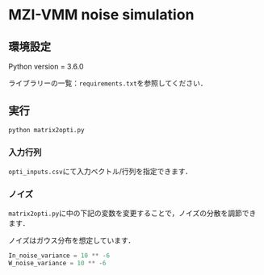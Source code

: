 # MZI-VMM noise simulation

## 環境設定

Python version = 3.6.0

ライブラリーの一覧：```requirements.txt```を参照してください．

## 実行

```bash
python matrix2opti.py
```

### 入力行列

```opti_inputs.csv```にて入力ベクトル/行列を指定できます．

### ノイズ

```matrix2opti.py```に中の下記の変数を変更することで，ノイズの分散を調節できます．

ノイズはガウス分布を想定しています．

```python
In_noise_variance = 10 ** -6
W_noise_variance = 10 ** -6
```
